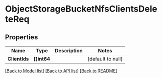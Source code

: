 # ObjectStorageBucketNfsClientsDeleteReq

## Properties
Name | Type | Description | Notes
------------ | ------------- | ------------- | -------------
**ClientIds** | **[]int64** |  | [default to null]

[[Back to Model list]](../README.md#documentation-for-models) [[Back to API list]](../README.md#documentation-for-api-endpoints) [[Back to README]](../README.md)


